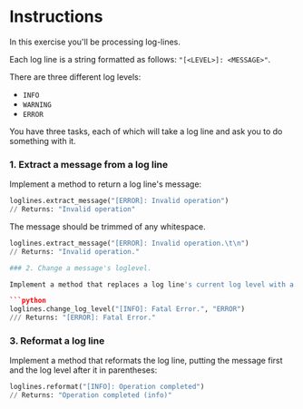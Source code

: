 # Instructions

In this exercise you'll be processing log-lines.

Each log line is a string formatted as follows: `"[<LEVEL>]: <MESSAGE>"`.

There are three different log levels:

- `INFO`
- `WARNING`
- `ERROR`

You have three tasks, each of which will take a log line and ask you to do something with it.

### 1. Extract a message from a log line

Implement a method to return a log line's message:

```python
loglines.extract_message("[ERROR]: Invalid operation")
// Returns: "Invalid operation"
```

The message should be trimmed of any whitespace.

```python
loglines.extract_message("[ERROR]: Invalid operation.\t\n")
// Returns: "Invalid operation."

### 2. Change a message's loglevel.

Implement a method that replaces a log line's current log level with a new one:

```python
loglines.change_log_level("[INFO]: Fatal Error.", "ERROR")
/// Returns: "[ERROR]: Fatal Error."
```

### 3. Reformat a log line

Implement a method that reformats the log line, putting the message first and the log level after it in parentheses:

```python
loglines.reformat("[INFO]: Operation completed")
// Returns: "Operation completed (info)"
```
